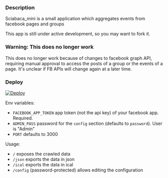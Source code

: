 ### Description

Sciabaca_mini is a small application which aggregates events from facebook pages and groups

This app is still under active development, so you may want to fork it.

### Warning: This does no longer work 

This does no longer work because of changes to facebook graph API, requiring manual approval to access the posts of a group or the events of a page. It's unclear if FB APIs will change again at a later time.

### Deploy

[![Deploy](https://www.herokucdn.com/deploy/button.svg)](https://heroku.com/deploy)

Env variables:

- `FACEBOOK_APP_TOKEN` app token (not the api key) of your facebook app. Required.
- `ADMIN_PASS` password for the `config` section (defaults to `password`). User is "Admin"
- `PORT` defaults to 3000

Usage:

- `/` exposes the crawled data
- `/json` exports the data in json
- `/ical` exports the data in ical
- `/config` (password-protected) allows editing the configuration
